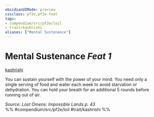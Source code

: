 ```yaml
---
obsidianUIMode: preview
cssclass: pf2e,pf2e-feat
tags:
- compendium/src/pf2e/loil
- trait/kashrishi
aliases: ["Mental Sustenance"]
---
```

# Mental Sustenance  *Feat 1*  
[kashrishi](/rules/traits/kashrishi-loil.md)  


You can sustain yourself with the power of your mind. You need only a single serving of food and water each week to avoid starvation or dehydration. You can hold your breath for an additional 5 rounds before running out of air.

*Source: Lost Omens: Impossible Lands p. 43*  
%% #compendium/src/pf2e/loil #trait/kashrishi %%